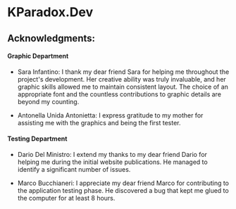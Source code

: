 # KParadox.Dev


## Acknowledgments:

#### Graphic Department

- Sara Infantino: I thank my dear friend Sara for helping me throughout the project's development. Her creative ability was truly invaluable, and her graphic skills allowed me to maintain consistent layout. The choice of an appropriate font and the countless contributions to graphic details are beyond my counting.

- Antonella Unida Antonietta: I express gratitude to my mother for assisting me with the graphics and being the first tester.

#### Testing Department

- Dario Del Ministro: I extend my thanks to my dear friend Dario for helping me during the initial website publications. He managed to identify a significant number of issues.

- Marco Bucchianeri: I appreciate my dear friend Marco for contributing to the application testing phase. He discovered a bug that kept me glued to the computer for at least 8 hours.
